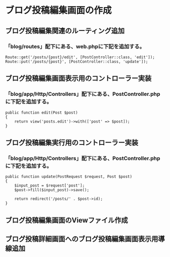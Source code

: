 # ブログ投稿編集画面の作成

## ブログ投稿編集関連のルーティング追加
### 「blog/routes」配下にある、web.phpに下記を追加する。

    Route::get('/posts/{post}/edit', [PostController::class, 'edit']);
    Route::put('/posts/{post}', [PostController::class, 'update']);

## ブログ投稿編集画面表示用のコントローラー実装
### 「blog/app/Http/Controllers」配下にある、PostController.phpに下記を追加する。

    public function edit(Post $post)
    {
        return view('posts.edit')->with(['post' => $post]);
    }

## ブログ投稿編集実行用のコントローラー実装
### 「blog/app/Http/Controllers」配下にある、PostController.phpに下記を追加する。

    public function update(PostRequest $request, Post $post)
    {
        $input_post = $request['post'];
        $post->fill($input_post)->save();

        return redirect('/posts/' . $post->id);
    }

## ブログ投稿編集画面のViewファイル作成

## ブログ投稿詳細画面へのブログ投稿編集画面表示用導線追加